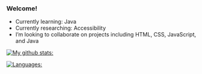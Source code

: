 ### Welcome!

- Currently learning: Java
- Currently researching: Accessibility
- I’m looking to collaborate on projects including HTML, CSS, JavaScript, and Java

[![My github stats:](https://github-readme-stats.vercel.app/api?username=kcollier10&count_private=true&theme=chartreuse-dark&hide=stars)](https://github.com/kcollier10/github-readme-stats)

[![Languages:](https://github-readme-stats.vercel.app/api/top-langs/?username=kcollier10&layout=compact)](https://github.com/kcollier10/github-readme-stats)

